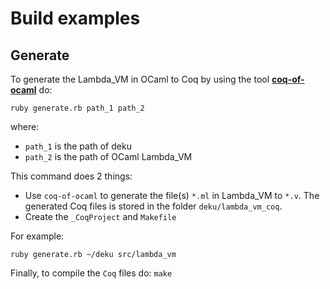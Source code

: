 # Build examples

## Generate 

To generate the Lambda_VM in OCaml to Coq by using the tool [**coq-of-ocaml**](https://github.com/foobar-land/coq-of-ocaml) do:

`ruby generate.rb path_1 path_2`

where:

- `path_1` is the path of deku 
- `path_2` is the path of OCaml Lambda_VM 

This command does 2 things:
- Use `coq-of-ocaml` to generate the file(s) `*.ml` in Lambda_VM to `*.v`. The generated Coq files is stored in the folder `deku/lambda_vm_coq`.
- Create the `_CoqProject` and `Makefile` 

For example:

`ruby generate.rb ~/deku src/lambda_vm`

Finally, to compile the `Coq` files do: `make`